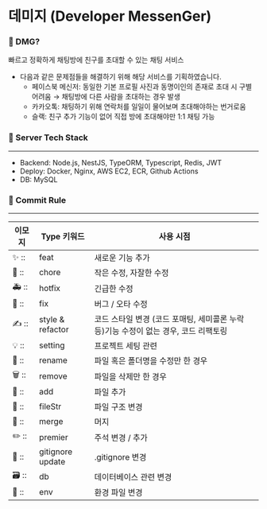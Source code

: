 # 데미지 (Developer MessenGer)

### 💬 DMG?

빠르고 정확하게 채팅방에 친구를 초대할 수 있는 채팅 서비스

- 다음과 같은 문제점들을 해결하기 위해 해당 서비스를 기획하였습니다.
    - 페이스북 메신저: 동일한 기본 프로필 사진과 동명이인의 존재로 초대 시 구별 어려움 → 채팅방에 다른 사람을 초대하는 경우 발생
    - 카카오톡: 채팅하기 위해 연락처를 일일이 물어보며 초대해야하는 번거로움
    - 슬랙: 친구 추가 기능이 없어 직접 방에 초대해야만 1:1 채팅 가능

### 🔧 Server Tech Stack

---

- Backend: Node.js, NestJS, TypeORM, Typescript, Redis, JWT
- Deploy: Docker, Nginx, AWS EC2, ECR, Github Actions
- DB: MySQL

### 🧩 Commit Rule

---

| 이모지 | Type 키워드 | 사용 시점 |
| --- | --- | --- |
| ✨ :: | feat | 새로운 기능 추가 |
| 👀 :: | chore | 작은 수정, 자잘한 수정 |
| 🚑️ :: | hotfix | 긴급한 수정 |
| 🐛 :: | fix | 버그 / 오타 수정 |
| ✍ :: | style & refactor | 코드 스타일 변경 (코드 포매팅, 세미콜론 누락 등)기능 수정이 없는 경우, 코드 리팩토링 |
| 💡 :: | setting | 프로젝트 세팅 관련 |
| 📎 :: | rename | 파일 혹은 폴더명을 수정만 한 경우 |
| 🗑 :: | remove | 파일을 삭제만 한 경우 |
| 🌱 :: | add | 파일 추가 |
| 📁 :: | fileStr | 파일 구조 변경 |
| 🔀 :: | merge | 머지 |
| ✏️ :: | premier | 주석 변경 / 추가 |
| 🙈 ::  | gitignore update | .gitignore 변경 |
| 🗃️ :: | db | 데이터베이스 관련 변경 |
| 🔧 ::  | env | 환경 파일 변경 |
